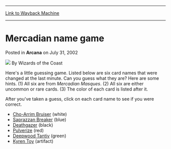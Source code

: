 
---
[Link to Wayback Machine](https://web.archive.org/web/20210429223929/https://magic.wizards.com/en/articles/archive/arcana/mercadian-name-game-2002-07-31)

[_metadata_:author]:- "Wizards of the Coast"
[_metadata_:description]:- "Here's a little guessing game. Listed below are six card names that were changed at the last minute. Can you guess what they are? Here are some hints. (1) All six are from Mercadian Masques. (2) All six are either uncommon or rare cards. (3) The color of each card is listed after it.After you've taken a guess, click on each card name to see if you were correct.Cho-Arrim"
[_metadata_:generator]:- "Drupal 7 (http://drupal.org)"
[_metadata_:node]:- "603046"
[_metadata_:publish_date]:- "2002-07-31"
[_metadata_:source]:- "div-main-content"
[_metadata_:title]:- "Mercadian name game"
[_metadata_:wayback_capture_timestamp]:- "2021-04-29 22:39:29"
[_metadata_:wayback_raw_url]:- "https://web.archive.org/web/20210429223929id_/https://magic.wizards.com/en/articles/archive/arcana/mercadian-name-game-2002-07-31"
[_metadata_:wayback_url]:- "https://magic.wizards.com/en/articles/archive/arcana/mercadian-name-game-2002-07-31"
---


Mercadian name game
===================



 Posted in **Arcana**
 on July 31, 2002 






![](https://media.magic.wizards.com/styles/auth_small/public/images/person/wizards_author.jpg)
By Wizards of the Coast











Here's a little guessing game. Listed below are six card names that were changed at the last minute. Can you guess what they are? Here are some hints. (1) All six are from *Mercadian Masques*. (2) All six are either uncommon or rare cards. (3) The color of each card is listed after it.

After you've taken a guess, click on each card name to see if you were correct.

* [Cho-Arrim Bruiser](http://gatherer.wizards.com/Pages/Card/Details.aspx?&name=Cho-Arrim%2BBruiser) (white)
* [Saprazzan Breaker](http://gatherer.wizards.com/Pages/Card/Details.aspx?&name=Saprazzan%2BBreaker) (blue)
* [Deathgazer](http://gatherer.wizards.com/Pages/Card/Details.aspx?&name=Deathgazer) (black)
* [Pulverize](http://gatherer.wizards.com/Pages/Card/Details.aspx?&name=Pulverize) (red)
* [Deepwood Tantiv](http://gatherer.wizards.com/Pages/Card/Details.aspx?&name=Deepwood%2BTantiv) (green)
* [Kyren Toy](http://gatherer.wizards.com/Pages/Card/Details.aspx?&name=Kyren%2BToy) (artifact)






